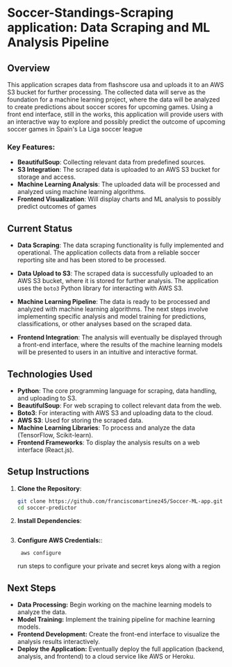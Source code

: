 # Soccer-Standings-Scraping application: Data Scraping and ML Analysis Pipeline

## Overview

This application scrapes data from flashscore usa and uploads it to an AWS S3 bucket for further processing. The collected data will serve as the foundation for a machine learning project, where the data will be analyzed to create predictions about soccer scores for upcoming games. Using a front end interface, still in the works, this application will provide users with an interactive way to explore and possibly predict the outcome of upcoming soccer games in Spain's La Liga soccer league

### Key Features:

- **BeautifulSoup**: Collecting relevant data from predefined sources.
- **S3 Integration**: The scraped data is uploaded to an AWS S3 bucket for storage and access.
- **Machine Learning Analysis**: The uploaded data will be processed and analyzed using machine learning algorithms.
- **Frontend Visualization**: Will display charts and ML analysis to possibly predict outcomes of games

## Current Status

- **Data Scraping**: The data scraping functionality is fully implemented and operational. The application collects data from a reliable soccer reporting site and has been stored to be processed.
- **Data Upload to S3**: The scraped data is successfully uploaded to an AWS S3 bucket, where it is stored for further analysis. The application uses the `boto3` Python library for interacting with AWS S3.

- **Machine Learning Pipeline**: The data is ready to be processed and analyzed with machine learning algorithms. The next steps involve implementing specific analysis and model training for predictions, classifications, or other analyses based on the scraped data.

- **Frontend Integration**: The analysis will eventually be displayed through a front-end interface, where the results of the machine learning models will be presented to users in an intuitive and interactive format.

## Technologies Used

- **Python**: The core programming language for scraping, data handling, and uploading to S3.
- **BeautifulSoup**: For web scraping to collect relevant data from the web.
- **Boto3**: For interacting with AWS S3 and uploading data to the cloud.
- **AWS S3**: Used for storing the scraped data.
- **Machine Learning Libraries**: To process and analyze the data (TensorFlow, Scikit-learn).
- **Frontend Frameworks**: To display the analysis results on a web interface (React.js).

## Setup Instructions

1. **Clone the Repository**:

   ```bash
   git clone https://github.com/franciscomartinez45/Soccer-ML-app.git
   cd soccer-predictor

   ```

2. **Install Dependencies**:

   ```pip install -r requirements.txt

   ```

3. **Configure AWS Credentials:**:
   ```
    aws configure
   ```
   run steps to configure your private and secret keys along with a region

## Next Steps

- **Data Processing:** Begin working on the machine learning models to analyze the data.
- **Model Training:** Implement the training pipeline for machine learning models.
- **Frontend Development:** Create the front-end interface to visualize the analysis results interactively.
- **Deploy the Application:** Eventually deploy the full application (backend, analysis, and frontend) to a cloud service like AWS or Heroku.
